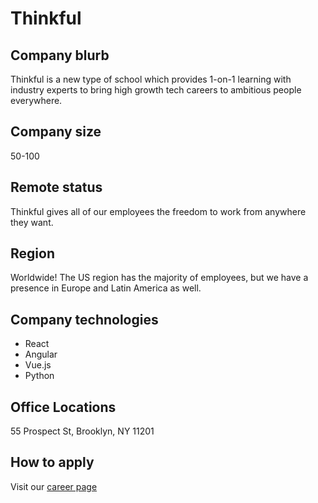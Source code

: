 # Thinkful

## Company blurb

Thinkful is a new type of school which provides 1-on-1 learning with industry experts to bring high growth tech careers to ambitious people everywhere.

## Company size

50-100

## Remote status

Thinkful gives all of our employees the freedom to work from anywhere they want.

## Region

Worldwide! The US region has the majority of employees, but we have a presence in Europe and Latin America as well.

## Company technologies

- React
- Angular
- Vue.js
- Python

## Office Locations

55 Prospect St, Brooklyn, NY 11201

## How to apply

Visit our [career page](https://www.thinkful.com/about/careers/)
